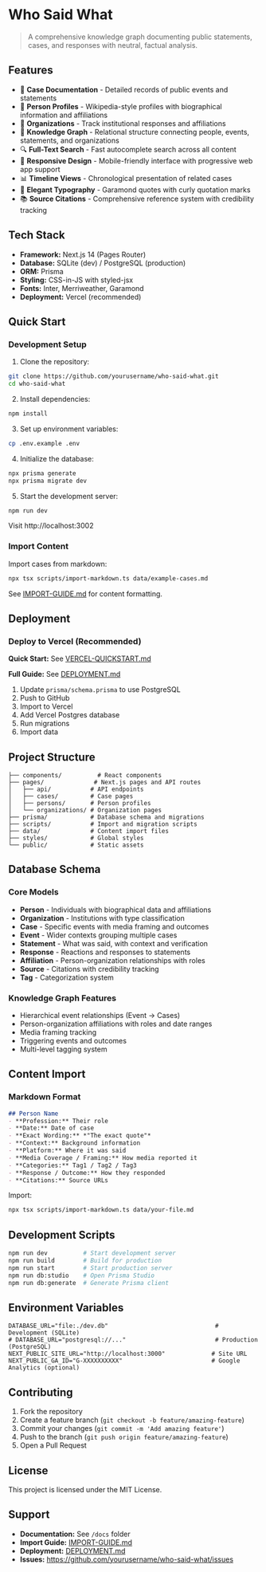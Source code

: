 # Who Said What

> A comprehensive knowledge graph documenting public statements, cases, and responses with neutral, factual analysis.

## Features

- 📝 **Case Documentation** - Detailed records of public events and statements
- 👥 **Person Profiles** - Wikipedia-style profiles with biographical information and affiliations
- 🏢 **Organizations** - Track institutional responses and affiliations
- 🔗 **Knowledge Graph** - Relational structure connecting people, events, statements, and organizations
- 🔍 **Full-Text Search** - Fast autocomplete search across all content
- 📱 **Responsive Design** - Mobile-friendly interface with progressive web app support
- 📊 **Timeline Views** - Chronological presentation of related cases
- 🎨 **Elegant Typography** - Garamond quotes with curly quotation marks
- 📚 **Source Citations** - Comprehensive reference system with credibility tracking

## Tech Stack

- **Framework:** Next.js 14 (Pages Router)
- **Database:** SQLite (dev) / PostgreSQL (production)
- **ORM:** Prisma
- **Styling:** CSS-in-JS with styled-jsx
- **Fonts:** Inter, Merriweather, Garamond
- **Deployment:** Vercel (recommended)

## Quick Start

### Development Setup

1. Clone the repository:
```bash
git clone https://github.com/yourusername/who-said-what.git
cd who-said-what
```

2. Install dependencies:
```bash
npm install
```

3. Set up environment variables:
```bash
cp .env.example .env
```

4. Initialize the database:
```bash
npx prisma generate
npx prisma migrate dev
```

5. Start the development server:
```bash
npm run dev
```

Visit http://localhost:3002

### Import Content

Import cases from markdown:
```bash
npx tsx scripts/import-markdown.ts data/example-cases.md
```

See [IMPORT-GUIDE.md](./data/IMPORT-GUIDE.md) for content formatting.

## Deployment

### Deploy to Vercel (Recommended)

**Quick Start:** See [VERCEL-QUICKSTART.md](./VERCEL-QUICKSTART.md)

**Full Guide:** See [DEPLOYMENT.md](./DEPLOYMENT.md)

1. Update `prisma/schema.prisma` to use PostgreSQL
2. Push to GitHub
3. Import to Vercel
4. Add Vercel Postgres database
5. Run migrations
6. Import data

## Project Structure

```
├── components/          # React components
├── pages/              # Next.js pages and API routes
│   ├── api/           # API endpoints
│   ├── cases/         # Case pages
│   ├── persons/       # Person profiles
│   └── organizations/ # Organization pages
├── prisma/            # Database schema and migrations
├── scripts/           # Import and migration scripts
├── data/              # Content import files
├── styles/            # Global styles
└── public/            # Static assets
```

## Database Schema

### Core Models

- **Person** - Individuals with biographical data and affiliations
- **Organization** - Institutions with type classification
- **Case** - Specific events with media framing and outcomes
- **Event** - Wider contexts grouping multiple cases
- **Statement** - What was said, with context and verification
- **Response** - Reactions and responses to statements
- **Affiliation** - Person-organization relationships with roles
- **Source** - Citations with credibility tracking
- **Tag** - Categorization system

### Knowledge Graph Features

- Hierarchical event relationships (Event → Cases)
- Person-organization affiliations with roles and date ranges
- Media framing tracking
- Triggering events and outcomes
- Multi-level tagging system

## Content Import

### Markdown Format

```markdown
## Person Name
- **Profession:** Their role
- **Date:** Date of case
- **Exact Wording:** *"The exact quote"*
- **Context:** Background information
- **Platform:** Where it was said
- **Media Coverage / Framing:** How media reported it
- **Categories:** Tag1 / Tag2 / Tag3
- **Response / Outcome:** How they responded
- **Citations:** Source URLs
```

Import:
```bash
npx tsx scripts/import-markdown.ts data/your-file.md
```

## Development Scripts

```bash
npm run dev          # Start development server
npm run build        # Build for production
npm run start        # Start production server
npm run db:studio    # Open Prisma Studio
npm run db:generate  # Generate Prisma client
```

## Environment Variables

```env
DATABASE_URL="file:./dev.db"                              # Development (SQLite)
# DATABASE_URL="postgresql://..."                         # Production (PostgreSQL)
NEXT_PUBLIC_SITE_URL="http://localhost:3000"             # Site URL
NEXT_PUBLIC_GA_ID="G-XXXXXXXXXX"                         # Google Analytics (optional)
```

## Contributing

1. Fork the repository
2. Create a feature branch (`git checkout -b feature/amazing-feature`)
3. Commit your changes (`git commit -m 'Add amazing feature'`)
4. Push to the branch (`git push origin feature/amazing-feature`)
5. Open a Pull Request

## License

This project is licensed under the MIT License.

## Support

- **Documentation:** See `/docs` folder
- **Import Guide:** [IMPORT-GUIDE.md](./data/IMPORT-GUIDE.md)
- **Deployment:** [DEPLOYMENT.md](./DEPLOYMENT.md)
- **Issues:** https://github.com/yourusername/who-said-what/issues
